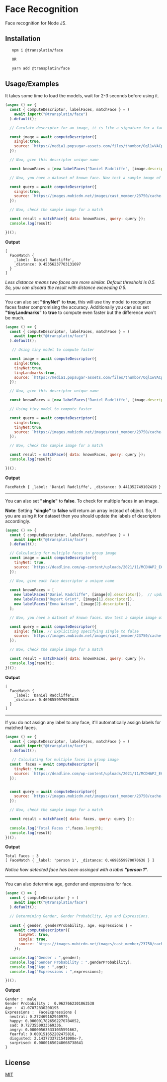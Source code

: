 
# Face Recognition

Face recognition for Node JS.

## Installation


```bash
   npm i @transplatin/face

   OR

   yarn add @transplatin/face
```
    
## Usage/Examples

It takes some time to load the models, wait for 2-3 seconds before using it.

```javascript
(async () => {
  const { computeDescriptor, labelFaces, matchFace } = (
    await import("@transplatin/face")
  ).default();

  // Caculate descriptor for an image, it is like a signature for a face.

  const image = await computeDescriptor({
    single:true,
    source: `https://media1.popsugar-assets.com/files/thumbor/Oql1wVACp_CDKHgMtTKJfgpsNwY/0x180:2844x3024/fit-in/500x500/filters:format_auto-!!-:strip_icc-!!-/2020/04/01/728/n/1922398/8a30f5815e84c133509775.55225480_/i/Daniel-Radcliffe.jpg`,
  });

  // Now, give this descriptor unique name

  const knownFaces = [new labelFaces("Daniel Radcliffe", [image.descriptor])];

  // Now, you have a dataset of known face. Now test a sample image of "Daniel Radcliffe"

  const query = await computeDescriptor({
    single:true,
    source: `https://images.mubicdn.net/images/cast_member/23750/cache-5650-1627288844/image-w856.jpg`,
  });

  // Now, check the sample image for a match

  const result = matchFace({ data: knownFaces, query: query });
  console.log(result)

})();
```
**Output**

```shell
[
  FaceMatch {
    _label: 'Daniel Radcliffe',
    _distance: 0.45356237703131697
  }
]
```

*Less distance means two faces are more similar. Default threshold is 0.5. So, you can discard the result with distance exceeding 0.5.*

---

You can also set **"tinyNet"** to **true**, this will use tiny model to recognize faces faster compromising the accuracy. Additionally you can also set **"tinyLandmarks"** to **true** to compute even faster but the difference won't be much.

```javascript
(async () => {
  const { computeDescriptor, labelFaces, matchFace } = (
    await import("@transplatin/face")
  ).default();

   // Using tiny model to compute faster 

  const image = await computeDescriptor({
    single:true,
    tinyNet:true,
    tinyLandmarks:true,
    source: `https://media1.popsugar-assets.com/files/thumbor/Oql1wVACp_CDKHgMtTKJfgpsNwY/0x180:2844x3024/fit-in/500x500/filters:format_auto-!!-:strip_icc-!!-/2020/04/01/728/n/1922398/8a30f5815e84c133509775.55225480_/i/Daniel-Radcliffe.jpg`,
  });

  // Now, give this descriptor unique name

  const knownFaces = [new labelFaces("Daniel Radcliffe", [image.descriptor])];

  // Using tiny model to compute faster 

  const query = await computeDescriptor({
    single:true,
    tinyNet:true, 
    source: `https://images.mubicdn.net/images/cast_member/23750/cache-5650-1627288844/image-w856.jpg`,
  });

  // Now, check the sample image for a match

  const result = matchFace({ data: knownFaces, query: query });
  console.log(result)

})();
```

**Output**

```shell
FaceMatch { _label: 'Daniel Radcliffe', _distance: 0.441352749102419 }
```
***

You can also set **"single"** to **false**. To check for multiple faces in an image.

**Note**: Setting **"single"** to **false** will return an array instead of object. So, if you are using it for dataset then you should update the labels of descriptors accordingly.

```javascript
(async () => {
  const { computeDescriptor, labelFaces, matchFace } = (
    await import("@transplatin/face")
  ).default();

  // Calculating for multiple faces in group image
  const image = await computeDescriptor({
    tinyNet: true,
    source: `https://deadline.com/wp-content/uploads/2021/11/MCDHAP2_EC349-e1637084134223.jpg`,
  });

  // Now, give each face descriptor a unique name
  
  const knownFaces = [
    new labelFaces("Daniel Radcliffe", [image[0].descriptor]),  // updating according to array, notice the image[0]
    new labelFaces("Rupert Grint", [image[1].descriptor]),
    new labelFaces("Emma Watson", [image[2].descriptor]),
  ];

  // Now, you have a dataset of known faces. Now test a sample image of Daniel Radcliffe.

  const query = await computeDescriptor({
    single: false, // Expliciting specifying single to false
    source: `https://images.mubicdn.net/images/cast_member/23750/cache-5650-1627288844/image-w856.jpg`,
  });

  // Now, check the sample image for a match

  const result = matchFace({ data: knownFaces, query: query });
  console.log(result);
})();
```

**Output**

```shell
[
  FaceMatch {
    _label: 'Daniel Radcliffe',
    _distance: 0.4698559970070638
  }
]
```
***

If you do not assign any label to any face, it'll automatically assign labels for matched faces.

```javascript 
(async () => {
  const { computeDescriptor, labelFaces, matchFace } = (
    await import("@transplatin/face")
  ).default();

   // Calculating for multiple faces in group image
  const  faces = await computeDescriptor({
    tinyNet: true,
    source: `https://deadline.com/wp-content/uploads/2021/11/MCDHAP2_EC349-e1637084134223.jpg`,
  });


  const query = await computeDescriptor({
    source: `https://images.mubicdn.net/images/cast_member/23750/cache-5650-1627288844/image-w856.jpg`,
  });

  // Now, check the sample image for a match

  const result = matchFace({ data: faces, query: query });
  
  console.log("Total Faces :",faces.length);
  console.log(result)
})();
```

**Output**

```shell
Total Faces : 3
[ FaceMatch { _label: 'person 1', _distance: 0.4698559970070638 } ]
```
*Notice how detected face has been assinged with a label **"person 1"***.

***
   
You can also determine age, gender and expressions for face.

```javascript
(async () => {
  const { computeDescriptor } = (
    await import("@transplatin/face")
  ).default();

  // Determining Gender, Gender Probability, Age and Expressions.
  
  const { gender, genderProbability, age, expressions } =
    await computeDescriptor({
      tinyNet: true,
      single: true,
      source: `https://images.mubicdn.net/images/cast_member/23750/cache-5650-1627288844/image-w856.jpg`,
    });

  console.log("Gender : ",gender);
  console.log("Gender Probability : ",genderProbability);
  console.log("Age : ",age);
  console.log("Expressions : ",expressions);

})();
```

**Output**
```shell
Gender :  male
Gender Probability :  0.9627662301063538
Age :  41.07072830200195
Expressions :  FaceExpressions {
  neutral: 0.272469162940979,
  happy: 0.0000017826562270784052,
  sad: 0.7273550033569336,
  angry: 0.000005635331035591662,
  fearful: 0.000151652202475816,
  disgusted: 2.1437733721541008e-7,
  surprised: 0.00001650248668738641
}
```



## License

[MIT](https://github.com/transplatin/face/blob/main/licence.txt)

